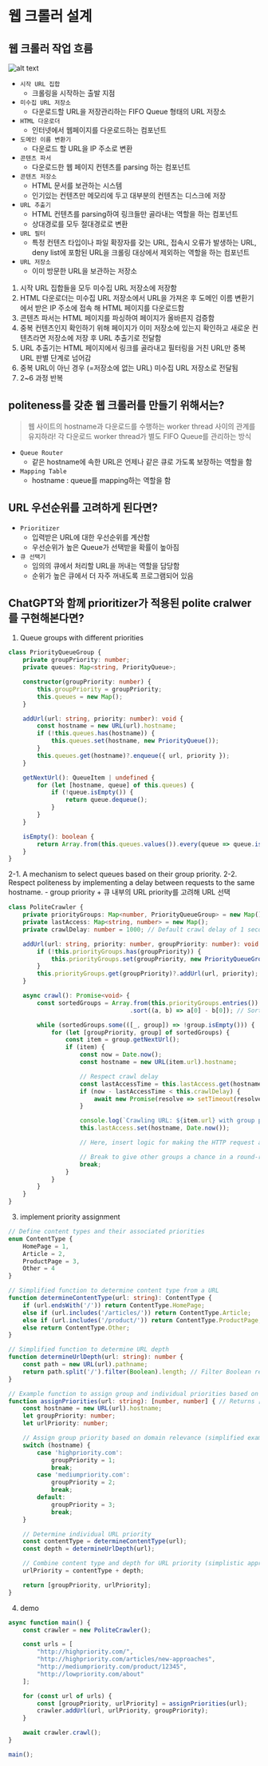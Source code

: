 # 웹 크롤러 설계

## 웹 크롤러 작업 흐름
![alt text](image.png)

- `시작 URL 집합`
  - 크롤링을 시작하는 출발 지점 
- `미수집 URL 저장소`
  - 다운로드할 URL을 저장관리하는 FIFO Queue 형태의 URL 저장소
- `HTML 다운로더`
  - 인터넷에서 웹페이지를 다운로드하는 컴포넌트
- `도메인 이름 변환기`
  - 다운로드 할 URL을 IP 주소로 변환
- `콘텐츠 파서`
  - 다운로드한 웹 페이지 컨텐츠를 parsing 하는 컴포넌트
- `콘텐츠 저장소`
  - HTML 문서를 보관하는 시스템
  - 인기있는 컨텐츠만 메모리에 두고 대부분의 컨텐츠는 디스크에 저장
- `URL 추출기`
  - HTML 컨텐츠를 parsing하여 링크들만 골라내는 역할을 하는 컴포넌트
  - 상대경로를 모두 절대경로로 변환
- `URL 필터`
  - 특정 컨텐츠 타입이나 파일 확장자를 갖는 URL, 접속시 오류가 발생하는 URL, deny list에 포함된 URL을 크롤링 대상에서 제외하는 역할을 하는 컴포넌트
- `URL 저장소`
  - 이미 방문한 URL을 보관하는 저장소

1. 시작 URL 집합들을 모두 미수집 URL 저장소에 저장함
2. HTML 다운로더는 미수집 URL 저장소에서 URL을 가져온 후 도메인 이름 변환기에서 받은 IP 주소에 접속 해 HTML 페이지를 다운로드함
3. 콘텐츠 파서는 HTML 페이지를 파싱하여 페이지가 올바른지 검증함
4. 중복 컨텐츠인지 확인하기 위해 페이지가 이미 저장소에 있는지 확인하고 새로운 컨텐츠라면 저장소에 저장 후 URL 추출기로 전달함
5. URL 추출기는 HTML 페이지에서 링크를 골라내고 필터링을 거친 URL만 중복 URL 판별 단계로 넘어감
6. 중복 URL이 아닌 경우 (=저장소에 없는 URL) 미수집 URL 저장소로 전달됨
7. 2~6 과정 반복 

## politeness를 갖춘 웹 크롤러를 만들기 위해서는?

> 웹 사이트의 hostname과 다운로드를 수행하는 worker thread 사이의 관계를 유지하라!
> 각 다운로드 worker thread가 별도 FIFO Queue를 관리하는 방식

- `Queue Router`
  - 같은 hostname에 속한 URL은 언제나 같은 큐로 가도록 보장하는 역할을 함
- `Mapping Table`
  - hostname : queue를 mapping하는 역할을 함

## URL 우선순위를 고려하게 된다면?
- `Prioritizer`
  - 입력받은 URL에 대한 우선순위를 계산함
  - 우선순위가 높은 Queue가 선택받을 확률이 높아짐
- `큐 선택기`
  - 임의의 큐에서 처리할 URL을 꺼내는 역할을 담당함
  - 순위가 높은 큐에서 더 자주 꺼내도록 프로그램되어 있음

## ChatGPT와 함께 prioritizer가 적용된 polite cralwer를 구현해본다면?

1. Queue groups with different priorities
```ts
class PriorityQueueGroup {
    private groupPriority: number;
    private queues: Map<string, PriorityQueue>;

    constructor(groupPriority: number) {
        this.groupPriority = groupPriority;
        this.queues = new Map();
    }

    addUrl(url: string, priority: number): void {
        const hostname = new URL(url).hostname;
        if (!this.queues.has(hostname)) {
            this.queues.set(hostname, new PriorityQueue());
        }
        this.queues.get(hostname)?.enqueue({ url, priority });
    }

    getNextUrl(): QueueItem | undefined {
        for (let [hostname, queue] of this.queues) {
            if (!queue.isEmpty()) {
                return queue.dequeue();
            }
        }
    }

    isEmpty(): boolean {
        return Array.from(this.queues.values()).every(queue => queue.isEmpty());
    }
}
```

2-1. A mechanism to select queues based on their group priority.
2-2. Respect politeness by implementing a delay between requests to the same hostname.
    - group priority + 큐 내부의 URL priority를 고려해 URL 선택
```ts
class PoliteCrawler {
    private priorityGroups: Map<number, PriorityQueueGroup> = new Map();
    private lastAccess: Map<string, number> = new Map();
    private crawlDelay: number = 1000; // Default crawl delay of 1 second

    addUrl(url: string, priority: number, groupPriority: number): void {
        if (!this.priorityGroups.has(groupPriority)) {
            this.priorityGroups.set(groupPriority, new PriorityQueueGroup(groupPriority));
        }
        this.priorityGroups.get(groupPriority)?.addUrl(url, priority);
    }

    async crawl(): Promise<void> {
        const sortedGroups = Array.from(this.priorityGroups.entries())
                                  .sort((a, b) => a[0] - b[0]); // Sort by group priority

        while (sortedGroups.some(([_, group]) => !group.isEmpty())) {
            for (let [groupPriority, group] of sortedGroups) {
                const item = group.getNextUrl();
                if (item) {
                    const now = Date.now();
                    const hostname = new URL(item.url).hostname;

                    // Respect crawl delay
                    const lastAccessTime = this.lastAccess.get(hostname) || 0;
                    if (now - lastAccessTime < this.crawlDelay) {
                        await new Promise(resolve => setTimeout(resolve, this.crawlDelay - (now - lastAccessTime)));
                    }

                    console.log(`Crawling URL: ${item.url} with group priority: ${groupPriority}`);
                    this.lastAccess.set(hostname, Date.now());

                    // Here, insert logic for making the HTTP request and handling the response.

                    // Break to give other groups a chance in a round-robin fashion
                    break;
                }
            }
        }
    }
}
```

3. implement priority assignment
```ts
// Define content types and their associated priorities
enum ContentType {
    HomePage = 1,
    Article = 2,
    ProductPage = 3,
    Other = 4
}

// Simplified function to determine content type from a URL
function determineContentType(url: string): ContentType {
    if (url.endsWith('/')) return ContentType.HomePage;
    else if (url.includes('/articles/')) return ContentType.Article;
    else if (url.includes('/product/')) return ContentType.ProductPage;
    else return ContentType.Other;
}

// Simplified function to determine URL depth
function determineUrlDepth(url: string): number {
    const path = new URL(url).pathname;
    return path.split('/').filter(Boolean).length; // Filter Boolean removes empty segments
}

// Example function to assign group and individual priorities based on hypothetical criteria
function assignPriorities(url: string): [number, number] { // Returns [groupPriority, urlPriority]
    const hostname = new URL(url).hostname;
    let groupPriority: number;
    let urlPriority: number;

    // Assign group priority based on domain relevance (simplified example)
    switch (hostname) {
        case 'highpriority.com':
            groupPriority = 1;
            break;
        case 'mediumpriority.com':
            groupPriority = 2;
            break;
        default:
            groupPriority = 3;
            break;
    }

    // Determine individual URL priority
    const contentType = determineContentType(url);
    const depth = determineUrlDepth(url);

    // Combine content type and depth for URL priority (simplistic approach)
    urlPriority = contentType + depth;

    return [groupPriority, urlPriority];
}
```
4. demo
```ts
async function main() {
    const crawler = new PoliteCrawler();

    const urls = [
        "http://highpriority.com/",
        "http://highpriority.com/articles/new-approaches",
        "http://mediumpriority.com/product/12345",
        "http://lowpriority.com/about"
    ];

    for (const url of urls) {
        const [groupPriority, urlPriority] = assignPriorities(url);
        crawler.addUrl(url, urlPriority, groupPriority);
    }

    await crawler.crawl();
}

main();
```
